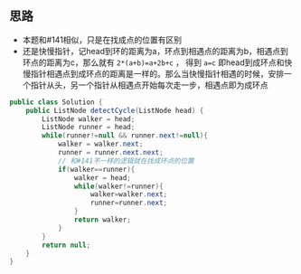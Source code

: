 ## 思路
- 本题和#141相似，只是在找成点的位置有区别
- 还是快慢指针，记head到环的距离为a，环点到相遇点的距离为b，相遇点到环点的距离为c，那么就有 `2*(a+b)=a+2b+c` ， 得到 `a=c` 即head到成环点和快慢指针相遇点到成环点的距离是一样的。那么当快慢指针相遇的时候，安排一个指针从头，另一个指针从相遇点开始每次走一步，相遇点即为成环点

```java
public class Solution {
    public ListNode detectCycle(ListNode head) {
        ListNode walker = head;
        ListNode runner = head;
        while(runner!=null && runner.next!=null){
            walker = walker.next;
            runner = runner.next.next;
            // 和#141不一样的逻辑就在找成环点的位置
            if(walker==runner){
                walker = head;
                while(walker!=runner){
                    walker=walker.next;
                    runner=runner.next;
                }
                return walker;
            }
        }
        return null;
    }
}
```